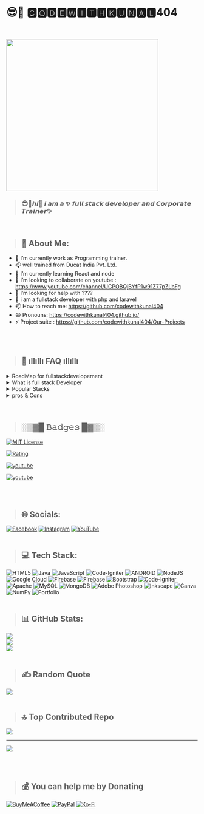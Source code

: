 # 😎🚀 🅲🅾🅳🅴🆆🅸🆃🅷🅺🆄🅽🅰🅻404

<br>
<br>

<img src="https://avatars.githubusercontent.com/u/96905815?s=400&u=553c5881b1c1c05f3243bf2ff49fd054692238b5&v=4" width="400px" > 




>###  😎🚀𝙝𝙞👋 𝙞 𝙖𝙢 𝙖 ✨ 𝙛𝙪𝙡𝙡 𝙨𝙩𝙖𝙘𝙠 𝙙𝙚𝙫𝙚𝙡𝙤𝙥𝙚𝙧 𝙖𝙣𝙙 𝘾𝙤𝙧𝙥𝙤𝙧𝙖𝙩𝙚 𝙏𝙧𝙖𝙞𝙣𝙚𝙧✨

<br>
 



>## 💫 About Me:
 - 🔭 I’m currently work as Programming trainer.
 - 📫 well trained from Ducat India Pvt. Ltd.
 - 🌱 I’m currently learning React and node
 - 👯 I’m looking to collaborate on youtube : https://www.youtube.com/channel/UCPOBQjBYfP1w91Z77pZLbFg
 - 🤔 I’m looking for help with ????
 - 💬 i am a fullstack developer with php and laravel
 - 📫 How to reach me: https://github.com/codewithkunal404
 - 😄 Pronouns: https://codewithkunal404.github.io/
 - ⚡ Project suite : https://github.com/codewithkunal404/Our-Projects


<br>
<br>

>## 🤔 ıllıllı FAQ ıllıllı


<details>

<summary>RoadMap for fullstackdevelopement</summary>

### Front End(Client Software)

- HTML
- CSS
- Bootstrap
- W3.CSS
- JavaScript
- ES5
- HTML DOM
- JSON
- XML
- jQuery
- Angular
- React
- Backbone.js
- Ember.js
- Redux
- Storybook
- GraphQL
- Meteor.js
- Grunt
- Gulp
   
### Back End(Server Software)
   
- PHP
- ASP
- C++
- C#
- Java
- Python
- Node.js
- Express.js
- Ruby
- REST
- Go
- SQL
- MongoDB
- Sass
- Less
- Firebase.com

</details>

<details>


<summary>What is full stack Developer</summary>
Full Stack Web Developer
> A full stack web developer is a person who can develop both client and server software.

In addition to mastering HTML and CSS, he/she also knows how to:

- Program a browser (like using JavaScript, jQuery, Angular, or Vue)
- Program a server (like using PHP, ASP, Python, or Node)
- Program a database (like using SQL, SQLite, or MongoDB)

</details>

<details>

<summary>Popular Stacks</summary>

- LAMP stack: JavaScript - Linux - Apache - MySQL - PHP
- LEMP stack: JavaScript - Linux - Nginx - MySQL - PHP
- MEAN stack: JavaScript - MongoDB - Express - AngularJS - Node.js
- Django stack: JavaScript - Python - Django - MySQL
- Ruby on Rails: JavaScript - Ruby - SQLite - Rails

</details>

<details>
<summary>pros & Cons</summary>
   
>## Advantages
   
> The advantage of being a full stack web developer is:

- You can master all the techniques involved in a development project
- You can make a prototype very rapidly
- You can provide help to all the team members
- You can reduce the cost of the project
- You can reduce the time used for team communication
- You can switch between front and back end development based on requirements
- You can better understand all aspects of new and upcoming technologies

>## Disadvantages
- The solution chosen can be wrong for the project
- The solution chosen can be dependent on developer skills
- The solution can generate a key person risk
- Being a full stack developer is increasingly complex

</details>

<br>
<br>

>## ░▒▓█ 𝙱𝚊𝚍𝚐𝚎𝚜 █▓▒░


[![MIT License](https://img.shields.io/badge/License-MIT-green.svg)](https://github.com/codewithkunal404/Our-Projects/blob/main/LICENSE)

[![Rating](https://img.shields.io/amo/stars/dustman)](https://github.com/codewithkunal404)

[![youtube](https://img.shields.io/youtube/channel/views/UCPOBQjBYfP1w91Z77pZLbFg?label=youtube&style=social)](https://www.youtube.com/channel/UCPOBQjBYfP1w91Z77pZLbFg)

[![youtube](https://img.shields.io/powershellgallery/dt/Azure.Storage)](https://github.com/codewithkunal404)

<br>
<br>


>## 🌐 Socials:
[![Facebook](https://img.shields.io/badge/Facebook-%231877F2.svg?logo=Facebook&logoColor=white)](https://www.facebook.com/Codewithkunal404/) [![Instagram](https://img.shields.io/badge/Instagram-%23E4405F.svg?logo=Instagram&logoColor=white)](https://www.instagram.com/codewithkunal404/) [![YouTube](https://img.shields.io/badge/YouTube-%23FF0000.svg?logo=YouTube&logoColor=white)](https://www.youtube.com/channel/UCPOBQjBYfP1w91Z77pZLbFg) 
<br>
<br>


>## 💻 Tech Stack:
![HTML5](https://img.shields.io/badge/html5-%23E34F26.svg?style=flat&logo=html5&logoColor=white) ![Java](https://img.shields.io/badge/java-%23ED8B00.svg?style=flat&logo=java&logoColor=white) ![JavaScript](https://img.shields.io/badge/javascript-%23323330.svg?style=flat&logo=javascript&logoColor=%23F7DF1E) ![Code-Igniter](https://img.shields.io/badge/CodeIgniter-%23EF4223.svg?style=flat&logo=codeIgniter&logoColor=white) ![ANDROID](https://img.shields.io/badge/android-%2320232a.svg?style=flat&logo=android&logoColor=%a4c639) ![NodeJS](https://img.shields.io/badge/node.js-6DA55F?style=flat&logo=node.js&logoColor=white) ![Google Cloud](https://img.shields.io/badge/Google%20Cloud-%234285F4.svg?style=flat&logo=google-cloud&logoColor=white) ![Firebase](https://img.shields.io/badge/firebase-%23039BE5.svg?style=flat&logo=firebase) ![Firebase](https://img.shields.io/badge/firebase-%23039BE5.svg?style=flat&logo=firebase) ![Bootstrap](https://img.shields.io/badge/bootstrap-%23563D7C.svg?style=flat&logo=bootstrap&logoColor=white) ![Code-Igniter](https://img.shields.io/badge/CodeIgniter-%23EF4223.svg?style=flat&logo=codeIgniter&logoColor=white) ![Apache](https://img.shields.io/badge/apache-%23D42029.svg?style=flat&logo=apache&logoColor=white) ![MySQL](https://img.shields.io/badge/mysql-%2300f.svg?style=flat&logo=mysql&logoColor=white) ![MongoDB](https://img.shields.io/badge/MongoDB-%234ea94b.svg?style=flat&logo=mongodb&logoColor=white) ![Adobe Photoshop](https://img.shields.io/badge/adobephotoshop-%2331A8FF.svg?style=flat&logo=adobephotoshop&logoColor=white) ![Inkscape](https://img.shields.io/badge/Inkscape-e0e0e0?style=flat&logo=inkscape&logoColor=080A13) ![Canva](https://img.shields.io/badge/Canva-%2300C4CC.svg?style=flat&logo=Canva&logoColor=white) ![NumPy](https://img.shields.io/badge/numpy-%23013243.svg?style=flat&logo=numpy&logoColor=white) ![Portfolio](https://img.shields.io/badge/Portfolio-%23000000.svg?style=flat&logo=firefox&logoColor=#FF7139)
<br>
<br>


>## 📊 GitHub Stats:
![](https://github-readme-stats.vercel.app/api?username=codewithkunal404&theme=dark&hide_border=true&include_all_commits=true&count_private=true)<br/>
![](https://github-readme-streak-stats.herokuapp.com/?user=codewithkunal404&theme=dark&hide_border=true)<br/>
![](https://github-readme-stats.vercel.app/api/top-langs/?username=codewithkunal404&theme=dark&hide_border=true&include_all_commits=true&count_private=true&layout=compact)
<br>
<br>

>## ✍️ Random Quote
![](https://quotes-github-readme.vercel.app/api?type=vertical&theme=tokyonight)
<br>
<br>

>## 🔝 Top Contributed Repo
![](https://github-contributor-stats.vercel.app/api?username=codewithkunal404&limit=5&theme=nord&combine_all_yearly_contributions=true)

---
[![](https://visitcount.itsvg.in/api?id=codewithkunal404&icon=2&color=11)](https://visitcount.itsvg.in)

<br>
<br>

>## 💰 You can help me by Donating
  [![BuyMeACoffee](https://img.shields.io/badge/Buy%20Me%20a%20Coffee-ffdd00?style=for-the-badge&logo=buy-me-a-coffee&logoColor=black)](https://buymeacoffee.com/codewithkunal404) [![PayPal](https://img.shields.io/badge/PayPal-00457C?style=for-the-badge&logo=paypal&logoColor=white)](https://paypal.me/codewithkunal404) [![Ko-Fi](https://img.shields.io/badge/Ko--fi-F16061?style=for-the-badge&logo=ko-fi&logoColor=white)](https://ko-fi.com/codewithkunal404) 

  

